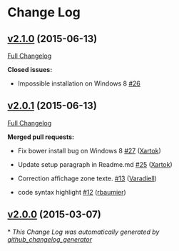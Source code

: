 # Change Log

## [v2.1.0](https://github.com/fgribreau/filesync/tree/v2.1.0) (2015-06-13)

[Full Changelog](https://github.com/fgribreau/filesync/compare/v2.0.1...v2.1.0)

**Closed issues:**

- Impossible installation on Windows 8 [\#26](https://github.com/FGRibreau/filesync/issues/26)

## [v2.0.1](https://github.com/fgribreau/filesync/tree/v2.0.1) (2015-06-13)

[Full Changelog](https://github.com/fgribreau/filesync/compare/v2.0.0...v2.0.1)

**Merged pull requests:**

- Fix bower install bug on Windows 8 [\#27](https://github.com/FGRibreau/filesync/pull/27) ([Xartok](https://github.com/Xartok))

- Update setup paragraph in Readme.md [\#25](https://github.com/FGRibreau/filesync/pull/25) ([Xartok](https://github.com/Xartok))

- Correction affichage zone texte. [\#13](https://github.com/FGRibreau/filesync/pull/13) ([Varadiell](https://github.com/Varadiell))

- code syntax highlight [\#12](https://github.com/FGRibreau/filesync/pull/12) ([rbaumier](https://github.com/rbaumier))

## [v2.0.0](https://github.com/fgribreau/filesync/tree/v2.0.0) (2015-03-07)



\* *This Change Log was automatically generated by [github_changelog_generator](https://github.com/skywinder/Github-Changelog-Generator)*